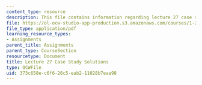 ```yaml
---
content_type: resource
description: This file contains information regarding lecture 27 case study solutions.
file: https://ol-ocw-studio-app-production.s3.amazonaws.com/courses/1-264j-database-internet-and-systems-integration-technologies-fall-2013/373c658ec6f626c5eab211028b7eaa98_MIT1_264JF13_L27_sol.pdf
file_type: application/pdf
learning_resource_types:
- Assignments
parent_title: Assignments
parent_type: CourseSection
resourcetype: Document
title: Lecture 27 Case Study Solutions
type: OCWFile
uid: 373c658e-c6f6-26c5-eab2-11028b7eaa98
---
```

